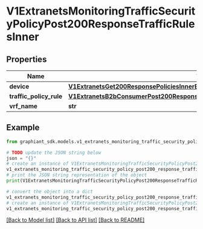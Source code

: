 # V1ExtranetsMonitoringTrafficSecurityPolicyPost200ResponseTrafficRulesInner


## Properties

Name | Type | Description | Notes
------------ | ------------- | ------------- | -------------
**device** | [**V1ExtranetsGet200ResponsePoliciesInnerBranchesExcludedDevicesInnerSiteDevicesInner**](V1ExtranetsGet200ResponsePoliciesInnerBranchesExcludedDevicesInnerSiteDevicesInner.md) |  | [optional] 
**traffic_policy_rule** | [**V1ExtranetsB2bConsumerPost200ResponsePolicyInnerTrafficRulesInner**](V1ExtranetsB2bConsumerPost200ResponsePolicyInnerTrafficRulesInner.md) |  | [optional] 
**vrf_name** | **str** |  | [optional] 

## Example

```python
from graphiant_sdk.models.v1_extranets_monitoring_traffic_security_policy_post200_response_traffic_rules_inner import V1ExtranetsMonitoringTrafficSecurityPolicyPost200ResponseTrafficRulesInner

# TODO update the JSON string below
json = "{}"
# create an instance of V1ExtranetsMonitoringTrafficSecurityPolicyPost200ResponseTrafficRulesInner from a JSON string
v1_extranets_monitoring_traffic_security_policy_post200_response_traffic_rules_inner_instance = V1ExtranetsMonitoringTrafficSecurityPolicyPost200ResponseTrafficRulesInner.from_json(json)
# print the JSON string representation of the object
print(V1ExtranetsMonitoringTrafficSecurityPolicyPost200ResponseTrafficRulesInner.to_json())

# convert the object into a dict
v1_extranets_monitoring_traffic_security_policy_post200_response_traffic_rules_inner_dict = v1_extranets_monitoring_traffic_security_policy_post200_response_traffic_rules_inner_instance.to_dict()
# create an instance of V1ExtranetsMonitoringTrafficSecurityPolicyPost200ResponseTrafficRulesInner from a dict
v1_extranets_monitoring_traffic_security_policy_post200_response_traffic_rules_inner_from_dict = V1ExtranetsMonitoringTrafficSecurityPolicyPost200ResponseTrafficRulesInner.from_dict(v1_extranets_monitoring_traffic_security_policy_post200_response_traffic_rules_inner_dict)
```
[[Back to Model list]](../README.md#documentation-for-models) [[Back to API list]](../README.md#documentation-for-api-endpoints) [[Back to README]](../README.md)


